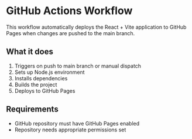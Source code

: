 # GitHub Actions Workflow

This workflow automatically deploys the React + Vite application to GitHub Pages when changes are pushed to the main branch.

## What it does

1. Triggers on push to main branch or manual dispatch
2. Sets up Node.js environment
3. Installs dependencies
4. Builds the project
5. Deploys to GitHub Pages

## Requirements

- GitHub repository must have GitHub Pages enabled
- Repository needs appropriate permissions set